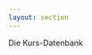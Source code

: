 ```yaml
---
layout: section
---
```


<EmojiTitle title="Übung" emoji="👷">
Die Kurs-Datenbank
</EmojiTitle>

<PageNumber/>

<Footer
    text="☕️ Java-Web-Technologien"
/>
